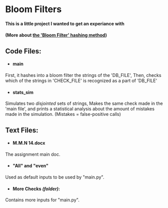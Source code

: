 # Bloom Filters

#### This is a little project I wanted to get an experiance with
#### (More about [the 'Bloom Filter' hashing method](https://en.wikipedia.org/wiki/Bloom_filter))

## Code Files:

- #### main
First, it hashes into a bloom filter the strings of the 'DB_FILE',
Then, checks which of the strings in 'CHECK_FILE' is recognized as a part of 'DB_FILE'

- #### stats_sim
Simulates two *disjointed* sets of strings,
Makes the same check made in the 'main file',
and prints a statistical analysis about the amount of mistakes made in the simulation.
(Mistakes = false-positive calls)



## Text Files:

- #### M.M.N 14.docx
The assignment main doc.

- #### "All" and "even"
Used as default inputs to be used by "main.py".

- #### More Checks *(folder)*:
Contains more inputs for "main.py".
